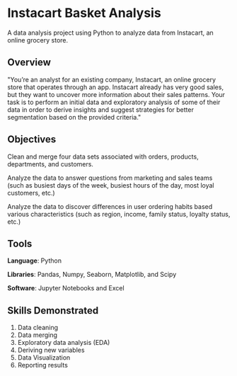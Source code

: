 # Instacart Basket Analysis
A data analysis project using Python to analyze data from Instacart, an online grocery store.

## Overview
"You’re an analyst for an existing company, Instacart, an online grocery store that operates through an app. Instacart already has very good sales, but they want to uncover more information about their sales patterns. Your task is to perform an initial data and exploratory analysis of some of their data in order to derive insights and suggest strategies for better segmentation based on the provided criteria."

## Objectives
Clean and merge four data sets associated with orders, products, departments, and customers.

Analyze the data to answer questions from marketing and sales teams (such as busiest days of the week, busiest hours of the day, most loyal customers, etc.)

Analyze the data to discover differences in user ordering habits based various characteristics (such as region, income, family status, loyalty status, etc.)

## Tools
**Language**: Python

**Libraries**: Pandas, Numpy, Seaborn, Matplotlib, and Scipy

**Software**: Jupyter Notebooks and Excel

## Skills Demonstrated
1) Data cleaning
2) Data merging
3) Exploratory data analysis (EDA)
4) Deriving new variables
5) Data Visualization
6) Reporting results
